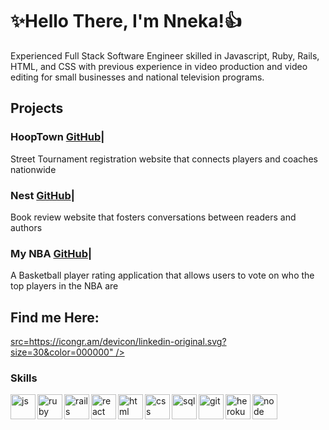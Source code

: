 # :sparkles:Hello There, I'm Nneka!:thumbsup:

Experienced Full Stack Software Engineer skilled in Javascript, Ruby, Rails, HTML, and CSS with previous experience in video production and video editing for small businesses and national television programs.

## Projects

### HoopTown [GitHub](https://github.com/nnekauf/hoop-town)|
Street Tournament registration website that connects players and coaches nationwide
### Nest [GitHub](https://github.com/nnekauf/project-3-nest)|
Book review website that fosters conversations between readers and authors
### My NBA [GitHub](https://github.com/nnekauf/project-4-my-nba)|
A Basketball player rating application that allows users to vote on who the top players in the NBA are

## Find me Here:
<p>
  <a href="https://www.linkedin.com/in/nneka-u/" target="blank"> src=https://icongr.am/devicon/linkedin-original.svg?size=30&color=000000" /></a>
  <a href="https://nnekacodes.medium.com/" src="https://cdn.jsdelivr.net/npm/simple-icons@3.0.1/icons/medium.svg"  height="30" width="30" /></a>
</p>

### Skills
<p align="left">
  
  <img src="https://icongr.am/devicon/javascript-plain.svg?size=128&color=currentColor" alt="js" align="left" width="40" height="40"/>
 <img src="https://icongr.am/devicon/ruby-original.svg?size=40&color=currentColor" alt="ruby" align="left" width="40" height="40"/>
  <img src="https://icongr.am/devicon/rails-plain-wordmark.svg?size=40&color=000000" alt="rails" align="left" width="40" height="40"/> 
  <img src="https://icongr.am/devicon/react-original-wordmark.svg?size=40&color=000000" alt="react" align="left" width="40" height="40"/> 
  <img src="https://icongr.am/devicon/html5-plain.svg?size=40&color=000000" alt="html" align="left" width="40" height="40"/> 
  <img src="https://icongr.am/devicon/css3-plain-wordmark.svg?size=40&color=000000" alt="css" align="left" width="40" height="40"/> 
  <img src="https://icongr.am/devicon/postgresql-plain-wordmark.svg?size=40&color=000000" alt="sql" align="left" width="40" height="40"/> 
  <img src="https://icongr.am/devicon/git-plain-wordmark.svg?size=40&color=000000" alt="git" align="left" width="40" height="40"/> 
  <img src="https://icongr.am/devicon/heroku-plain-wordmark.svg?size=40&color=000000" alt="heroku" align="left" width="40" height="40"/> 
  <img src="https://icongr.am/devicon/nodejs-original-wordmark.svg?size=40&color=000000" alt="node" align="left" width="40" height="40"/> 
  
</p>
